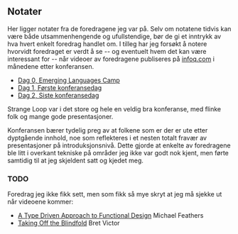 ## Notater

Her ligger notater fra de foredragene jeg var på. Selv om notatene tidvis kan være både utsammenhengende og ufullstendige, bør de gi et inntrykk av hva hvert enkelt foredrag handlet om. I tilleg har jeg forsøkt å notere hvorvidt foredraget er verdt å se -- og eventuelt hvem det kan være interessant for -- når videoer av foredragene publiseres på [infoq.com](http://www.infoq.com/strange_loop/) i månedene etter konferansen.

- [Dag 0, Emerging Languages Camp](https://github.com/kvalle/strangeloop2012/blob/master/notater/dag-0-elc.md)
- [Dag 1, Første konferansedag](https://github.com/kvalle/strangeloop2012/blob/master/notater/dag-1.md)
- [Dag 2, Siste konferansedag](https://github.com/kvalle/strangeloop2012/blob/master/notater/dag-2.md)

Strange Loop var i det store og hele en veldig bra konferanse, med flinke folk og mange gode presentasjoner. 

Konferansen bærer tydelig preg av at folkene som er der er ute etter dyptgående innhold, noe som reflekteres i et nesten totalt fravær av presentasjoner på introduksjonsnivå. Dette gjorde at enkelte av foredragene ble litt i overkant tekniske på områder jeg ikke var godt nok kjent, men førte samtidig til at jeg skjeldent satt og kjedet meg.


### TODO

Foredrag jeg ikke fikk sett, men som fikk så mye skryt at jeg må sjekke ut når videoene kommer:

- [A Type Driven Approach to Functional Design](https://thestrangeloop.com/sessions/a-type-driven-approach-to-functional-design) Michael Feathers
- [Taking Off the Blindfold](https://thestrangeloop.com/sessions/taking-off-the-blindfold) Bret Victor
